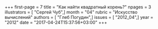 +++
first-page = 7
title = "Как найти квадратный корень?"
npages = 3
illustrators = [ "Сергей Чуб",]
month = "04"
rubric = "Искусство вычислений"
authors = [ "Глеб Погудин",]
issues = [ "2012_04",]
year = "2012"
date = "2017-04-24T15:37:56+03:00"
+++
